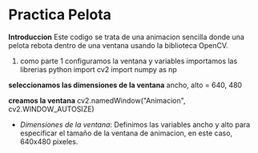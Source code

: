 # Practica Pelota

**Introduccion**
Este codigo se trata de una  animacion sencilla donde una pelota rebota dentro de una ventana usando la biblioteca OpenCV. 

1. como parte 1 configuramos la ventana y variables
importamos las librerias
python
import cv2
import numpy as np

**seleccionamos las dimensiones de la ventana**
ancho, alto = 640, 480

**creamos la  ventana**
cv2.namedWindow("Animacion", cv2.WINDOW_AUTOSIZE)


- *Dimensiones de la ventana*: Definimos  las variables ancho y alto para especificar el tamaño de la ventana de animacion, en este caso, 640x480 pixeles.
